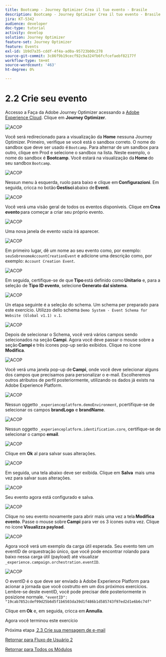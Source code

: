 ```yaml
---
title: Bootcamp - Journey Optimizer Crea il tuo evento - Brasile
description: Bootcamp - Journey Optimizer Crea il tuo evento - Brasile
jira: KT-5342
audience: developer
doc-type: tutorial
activity: develop
solution: Journey Optimizer
feature-set: Journey Optimizer
feature: Events
exl-id: 1b9d7a35-cddf-4f4a-ad0a-95723b00c278
source-git-commit: 3c86f9b19cecf92c9a324fb6fcfcefaebf82177f
workflow-type: tm+mt
source-wordcount: '463'
ht-degree: 0%

---
```


# 2.2 Crie seu evento

Accesso a Faça da Adobe Journey Optimizer acessando a [Adobe Experience Cloud](https://experience.adobe.com). Clique em **Journey Optimizer**.

![ACOP](./images/acophome.png)

Você será redirecionado para a visualização da **Home** nessuna Journey Optimizer. Primeiro, verifique se você está o sandbox correto. O nome do sandbox que deve ser usado é `Bootcamp`. Para alternar de um sandbox para outro, clique em Prod e selecione o sandbox na lista. Neste exemplo, o nome do sandbox é **Bootcamp**. Você estará na visualização da **Home** do seu sandbox `Bootcamp`.

![ACOP](./images/acoptriglp.png)

Nessun menu à esquerda, ruolo para baixo e clique em **Configurazioni**. Em seguida, cricca no botão **Gestisci** abaixo de **Eventi**.

![ACOP](./images/acopmenu.png)

Você verá uma visão geral de todos os eventos disponíveis. Clique em **Crea evento** para começar a criar seu próprio evento.

![ACOP](./images/emptyevent.png)

Uma nova janela de evento vazia irá aparecer.

![ACOP](./images/emptyevent1.png)

Em primeiro lugar, dê um nome ao seu evento como, por exemplo: `seuSobrenomeAccountCreationEvent` e adicione uma descrição como, por exemplo: `Account Creation Event`.

![ACOP](./images/eventdescription.png)

Em seguida, certifique-se de que **Tipo** está definido como **Unitario** e, para a seleção de **Tipo ID evento**, selecione **Generato dal sistema**.

![ACOP](./images/eventidtype.png)

Un etapa seguinte é a seleção do schema. Um schema per preparado para este exercício. Utilizzo dello schema `Demo System - Event Schema for Website (Global v1.1) v.1`.

![ACOP](./images/eventschema.png)

Depois de selecionar o Schema, você verá vários campos sendo selecionados na seção **Campi**. Agora você deve passar o mouse sobre a seção **Campi** e três ícones pop-up serão exibidos. Clique no ícone **Modifica**.

![ACOP](./images/eventpayload.png)

Você verá uma janela pop-up de **Campi**, onde você deve selecionar alguns dos campos que precisamos para personalizar o e-mail. Escolheremos outros atributos de perfil posteriormente, utilizando os dados já exists na Adobe Experience Platform.

![ACOP](./images/eventfields.png)

Nessun oggetto `_experienceplatform.demoEnvironment`, pcertifique-se de selecionar os campos **brandLogo** e **brandName**.

![ACOP](./images/eventpayloadbr.png)

Nessun oggetto `_experienceplatform.identification.core`, certifique-se de selecionar o campo **email**.

![ACOP](./images/eventpayloadbrid.png)

Clique em **Ok** al para salvar suas alterações.

![ACOP](./images/saveok.png)

Em seguida, una tela abaixo deve ser exibida. Clique em **Salva**  mais uma vez para salvar suas alterações.

![ACOP](./images/eventsave.png)

Seu evento agora está configurado e salva.

![ACOP](./images/eventdone.png)

Clique no seu evento novamente para abrir mais uma vez a tela **Modifica evento**. Passe o mouse sobre **Campi** para ver os 3 ícones outra vez. Clique no ícone **Visualizza payload**.

![ACOP](./images/viewevent.png)

Agora você verá um exemplo da carga útil esperada.
Seu evento tem um eventID de orquestração único, que você pode encontrar rolando para baixo nessa carga útil (payload) até visualizar `_experience.campaign.orchestration.eventID`.

![ACOP](./images/payloadeventID.png)

O eventID é o que deve ser enviado à Adobe Experience Platform para acionar a jornada que você costrutto em um dos próximos exercícios. Lembre-se deste eventID, você pode precisar dele posteriormente in posizione normale.
`"eventID": "19cab7852cdef99d25b6d5f1b6503da39d1f486b1d585743f97ed2d1e6b6c74f"`

Clique em **Ok** e, em seguida, cricca em **Annulla**.

Agora você terminou este exercício

Próxima etapa [ 2.3 Crie sua mensagem de e-mail](./ex3.md)

[Retornar para Fluxo de Usuário 2](./uc2.md)

[Retornar para Todos os Módulos](../../overview.md)
